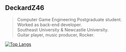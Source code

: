 ## DeckardZ46
> Computer Game Engineering Postgraduate student.   
> Worked as back-end developer.   
> Southeast University & Newcastle University.  
> Guitar player, music producer, Rocker.

[![Top Langs](https://github-readme-stats.vercel.app/api/top-langs/?username=DeckardZ46)](https://github.com/anuraghazra/github-readme-stats)
